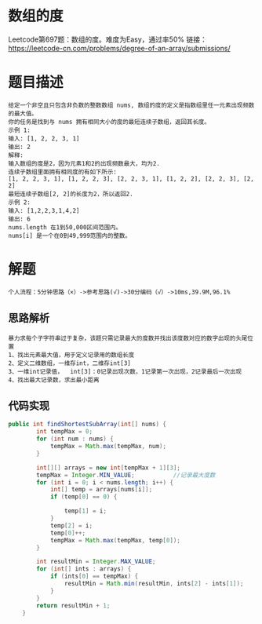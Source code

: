 # 数组的度
Leetcode第697题：数组的度。难度为Easy，通过率50%
链接：https://leetcode-cn.com/problems/degree-of-an-array/submissions/
# 题目描述
    给定一个非空且只包含非负数的整数数组 nums, 数组的度的定义是指数组里任一元素出现频数的最大值。
    你的任务是找到与 nums 拥有相同大小的度的最短连续子数组，返回其长度。
    示例 1:
    输入: [1, 2, 2, 3, 1]
    输出: 2
    解释:
    输入数组的度是2，因为元素1和2的出现频数最大，均为2.
    连续子数组里面拥有相同度的有如下所示:
    [1, 2, 2, 3, 1], [1, 2, 2, 3], [2, 2, 3, 1], [1, 2, 2], [2, 2, 3], [2, 2]
    最短连续子数组[2, 2]的长度为2，所以返回2.
    示例 2:
    输入: [1,2,2,3,1,4,2]
    输出: 6
    nums.length 在1到50,000区间范围内。
    nums[i] 是一个在0到49,999范围内的整数。
# 解题
    个人流程：5分钟思路（×）->参考思路(√)->30分编码（√）->10ms,39.9M,96.1%
## 思路解析
    暴力求每个子字符串过于复杂，该题只需记录最大的度数并找出该度数对应的数字出现的头尾位置
    1、找出元素最大值，用于定义记录用的数组长度
    2、定义二维数组，一维存int，二维存int[3]
    3、一维int记录值，  int[3]：0记录出现次数，1记录第一次出现，2记录最后一次出现
    4、找出最大记录数，求出最小距离
## 代码实现
```java
public int findShortestSubArray(int[] nums) {
        int tempMax = 0;
        for (int num : nums) {
            tempMax = Math.max(tempMax, num);
        }

        int[][] arrays = new int[tempMax + 1][3];
        tempMax = Integer.MIN_VALUE;           //记录最大度数
        for (int i = 0; i < nums.length; i++) {
            int[] temp = arrays[nums[i]];
            if (temp[0] == 0) {

                temp[1] = i;
            }
            temp[2] = i;
            temp[0]++;
            tempMax = Math.max(tempMax, temp[0]);
        }

        int resultMin = Integer.MAX_VALUE;
        for (int[] ints : arrays) {
            if (ints[0] == tempMax) {
                resultMin = Math.min(resultMin, ints[2] - ints[1]);
            }
        }
        return resultMin + 1;
    }
```
